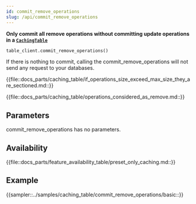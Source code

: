 ```yaml
---
id: commit_remove_operations
slug: /api/commit_remove_operations
---
```


**Only commit all remove operations without committing update operations in a [```CachingTable```](../caching_table/introduction.md)**

```python
table_client.commit_remove_operations()
```

If there is nothing to commit, calling the commit_remove_operations will not send any request to your databases.

{{file::docs_parts/caching_table/if_operations_size_exceed_max_size_they_are_sectioned.md::}}

{{file::docs_parts/caching_table/operations_considered_as_remove.md::}}

## Parameters

commit_remove_operations has no parameters.

## Availability

{{file::docs_parts/feature_availability_table/preset_only_caching.md::}}

## Example

{{sampler::../samples/caching_table/commit_remove_operations/basic::}}